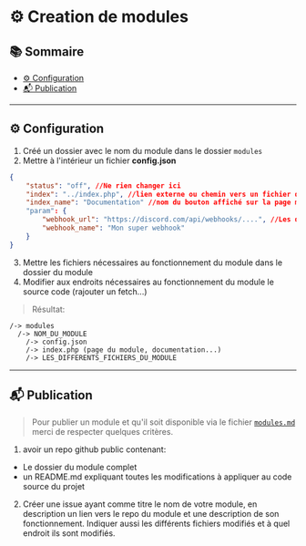 # ⚙️ Creation de modules


## 📚 Sommaire

- [⚙️ Configuration](#️-configuration)
- [📬 Publication](#-publication)

---

## ⚙️ Configuration

1. Créé un dossier avec le nom du module dans le dossier `modules`
2. Mettre à l'intérieur un fichier **config.json** 
```json
{
    "status": "off", //Ne rien changer ici
    "index": "../index.php", //lien externe ou chemin vers un fichier de documentation, affichage ou autre
    "index_name": "Documentation" //nom du bouton affiché sur la page modules.php
    "param": {
        "webhook_url": "https://discord.com/api/webhooks/....", //Les différents paramètres modifiables du module
        "webhook_name": "Mon super webhook"
    }
}
```
3. Mettre les fichiers nécessaires au fonctionnement du module dans le dossier du module
4. Modifier aux endroits nécessaires au fonctionnement du module le source code (rajouter un fetch...)

> Résultat:
```text
/-> modules
  /-> NOM_DU_MODULE
    /-> config.json
    /-> index.php (page du module, documentation...)
    /-> LES_DIFFERENTS_FICHIERS_DU_MODULE
```
---


## 📬 Publication

> Pour publier un module et qu'il soit disponible via le fichier [`modules.md`](modules.md) merci de respecter quelques critères.

1. avoir un repo github public contenant:
  - Le dossier du module complet
  - un README.md expliquant toutes les modifications à appliquer au code source du projet
    
2. Créer une issue ayant comme titre le nom de votre module, en description un lien vers le repo du module et une description de son fonctionnement. Indiquer aussi les différents fichiers modifiés et à quel endroit ils sont modifiés.